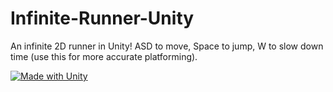 # Infinite-Runner-Unity

An infinite 2D runner in Unity! ASD to move, Space to jump, W to slow down time (use this for more accurate platforming).

[![Made with Unity](https://img.shields.io/badge/Made%20with-Unity-57b9d3.svg?style=for-the-badge&logo=unity)](https://unity3d.com)
